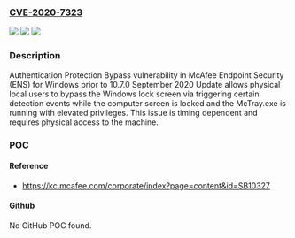 ### [CVE-2020-7323](https://cve.mitre.org/cgi-bin/cvename.cgi?name=CVE-2020-7323)
![](https://img.shields.io/static/v1?label=Product&message=Endpoint%20Security%20for%20Windows%20&color=blue)
![](https://img.shields.io/static/v1?label=Version&message=10.7.x%3C%2010.7.0%20September%202020%20Update%20&color=brighgreen)
![](https://img.shields.io/static/v1?label=Vulnerability&message=CWE-287%3A%20Improper%20Authentication&color=brighgreen)

### Description

Authentication Protection Bypass vulnerability in McAfee Endpoint Security (ENS) for Windows prior to 10.7.0 September 2020 Update allows physical local users to bypass the Windows lock screen via triggering certain detection events while the computer screen is locked and the McTray.exe is running with elevated privileges. This issue is timing dependent and requires physical access to the machine.

### POC

#### Reference
- https://kc.mcafee.com/corporate/index?page=content&id=SB10327

#### Github
No GitHub POC found.

